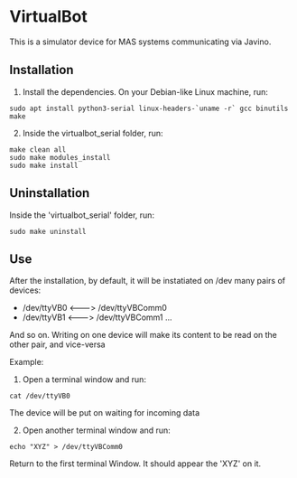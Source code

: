 # VirtualBot
This is a simulator device for MAS systems communicating via Javino.

## Installation

1) Install the dependencies. On your Debian-like Linux machine, run:

```
sudo apt install python3-serial linux-headers-`uname -r` gcc binutils make
```

2) Inside the virtualbot_serial folder, run:

```
make clean all
sudo make modules_install
sudo make install
```

## Uninstallation

Inside the 'virtualbot_serial' folder, run: 

```
sudo make uninstall
```

## Use 

After the installation, by default, it will be instatiated on /dev many pairs of devices:

- /dev/ttyVB0 <---> /dev/ttyVBComm0
- /dev/ttyVB1 <---> /dev/ttyVBComm1
...

And so on. Writing on one device will make its content to be read on the other pair, and vice-versa

Example:
1) Open a terminal window and run:
```
cat /dev/ttyVB0
```
The device will be put on waiting for incoming data

2) Open another terminal window and run:
```
echo "XYZ" > /dev/ttyVBComm0
```
Return to the first terminal Window. It should appear the 'XYZ' on it.














